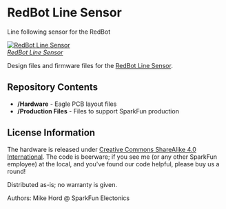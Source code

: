 RedBot Line Sensor
==================

Line following sensor for the RedBot

[![RedBot Line Sensor](https://dlnmh9ip6v2uc.cloudfront.net/images/products/1/1/7/6/9/11769-06_medium.jpg)  
*RedBot Line Sensor*](https://www.sparkfun.com/products/11769)

Design files and firmware files for the [RedBot Line Sensor](https://www.sparkfun.com/products/11769).

Repository Contents
-------------------

* **/Hardware** - Eagle PCB layout files
* **/Production Files** - Files to support SparkFun production


License Information
-------------------
The hardware is released under [Creative Commons ShareAlike 4.0 International](https://creativecommons.org/licenses/by-sa/4.0/).
The code is beerware; if you see me (or any other SparkFun employee) at the local, and you've found our code helpful, please buy us a round!

Distributed as-is; no warranty is given.

Authors: Mike Hord @ SparkFun Electonics
